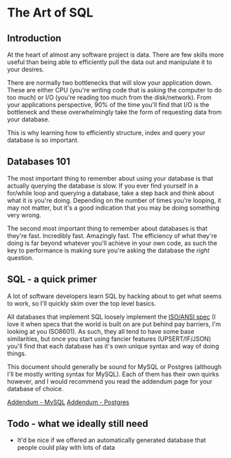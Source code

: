 # The Art of SQL

## Introduction

At the heart of almost any software project is data. There are few skills more useful than being able to efficiently pull the data out and manipulate it to your desires.

There are normally two bottlenecks that will slow your application down. These are either CPU (you're writing code that is asking the computer to do too much) or I/O (you're reading too much from the disk/network). From your applications perspective, 90% of the time you'll find that I/O is the bottleneck and these overwhelmingly take the form of requesting data from your database.

This is why learning how to efficiently structure, index and query your database is so important.

## Databases 101

The most important thing to remember about using your database is that actually querying the database is slow. If you ever find yourself in a for/while loop and querying a database, take a step back and think about what it is you're doing. Depending on the number of times you're looping, it may not matter, but it's a good indication that you may be doing something very wrong.

The second most important thing to remember about databases is that they're fast. Incredibly fast. Amazingly fast. The efficiency of what they're doing is far beyond whatever you'll achieve in your own code, as such the key to performance is making sure you're asking the database the *right* question.

## SQL - a quick primer

A lot of software developers learn SQL by hacking about to get what seems to work, so I'll quickly skim over the top level basics.

All databases that implement SQL loosely implement the [ISO/ANSI spec](https://webstore.ansi.org/standards/incits/ansix31351992r1998) (I love it when specs that the world is built on are put behind pay barriers, I'm looking at you ISO8601). As such, they all tend to have some base similarities, but once you start using fancier features (UPSERT/IF/JSON) you'll find that each database has it's own unique syntax and way of doing things.

This document should generally be sound for MySQL or Postgres (although I'll be mostly writing syntax for MySQL). Each of them has their own quirks however, and I would recommend you read the addendum page for your database of choice.

[Addendum - MySQL](/art-of-sql/AD-MySQL.md)
[Addendum - Postgres](/art-of-sql/AD-Postgres.md)

## Todo - what we ideally still need

- It'd be nice if we offered an automatically generated database that people could play with lots of data